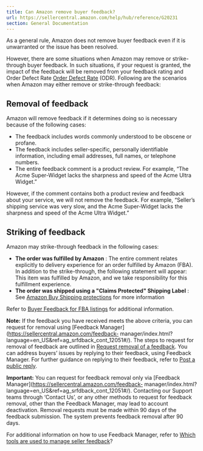 ```yaml
---
title: Can Amazon remove buyer feedback?
url: https://sellercentral.amazon.com/help/hub/reference/G20231
section: General Documentation
---
```


As a general rule, Amazon does not remove buyer feedback even if it is
unwarranted or the issue has been resolved.

However, there are some situations when Amazon may remove or strike-through
buyer feedback. In such situations, if your request is granted, the impact of
the feedback will be removed from your feedback rating and Order Defect Rate
[Order Defect Rate](/gp/help/G200285170) (ODR). Following are the scenarios
when Amazon may either remove or strike-through feedback:

## Removal of feedback

Amazon will remove feedback if it determines doing so is necessary because of
the following cases:

  * The feedback includes words commonly understood to be obscene or profane. 
  * The feedback includes seller-specific, personally identifiable information, including email addresses, full names, or telephone numbers. 
  * The entire feedback comment is a product review. For example, “The Acme Super-Widget lacks the sharpness and speed of the Acme Ultra Widget.”

However, if the comment contains both a product review and feedback about your
service, we will not remove the feedback. For example, “Seller’s shipping
service was very slow, and the Acme Super-Widget lacks the sharpness and speed
of the Acme Ultra Widget.”

## Striking of feedback

Amazon may strike-through feedback in the following cases:

  * **The order was fulfilled by Amazon** : The entire comment relates explicitly to delivery experience for an order fulfilled by Amazon (FBA). In addition to the strike-through, the following statement will appear: This item was fulfilled by Amazon, and we take responsibility for this fulfillment experience.
  * **The order was shipped using a "Claims Protected" Shipping Label** : See [Amazon Buy Shipping protections](/help/hub/reference/external/GB2FHL2QMQ5NT397) for more information

Refer to [Buyer Feedback for FBA listings](/gp/help/G201101660) for additional
information.

**Note:** If the feedback you have received meets the above criteria, you can
request for removal using [Feedback
Manager](https://sellercentral.amazon.com/feedback-
manager/index.html?language=en_US&ref=ag_srfdback_cont_12051#/). The steps to
request for removal of feedback are outlined in [ Request removal of a
feedback](/gp/help/GSVLUKGSWX9EEM9N). You can address buyers’ issues by
replying to their feedback, using Feedback Manager. For further guidance on
replying to their feedback, refer to [Post a public
reply](/gp/help/GFX3VZKQVANVXRRB).

**Important:** You can request for feedback removal only via [Feedback
Manager](https://sellercentral.amazon.com/feedback-
manager/index.html?language=en_US&ref=ag_srfdback_cont_12051#/). Contacting
our Support teams through ‘Contact Us’, or any other methods to request for
feedback removal, other than the Feedback Manager, may lead to account
deactivation. Removal requests must be made within 90 days of the feedback
submission. The system prevents feedback removal after 90 days.

For additional information on how to use Feedback Manager, refer to [Which
tools are used to manage seller feedback](/gp/help/GRUKMKGABC9J3VLA)?

